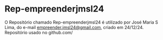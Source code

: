 # Rep-empreenderjmsl24
O Repositório chamado Rep-empreenderjmsl24 é utilizado por José Maria S Lima,  do e-mail empreender.jmsl24@gmail.com, criado em 24/12/24.
Repositório usado no github.com/
